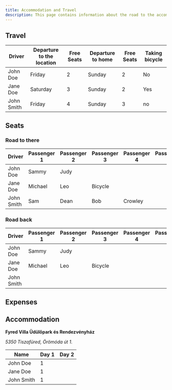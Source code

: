 ```yaml
---
title: Accommodation and Travel
description: This page contains information about the road to the accommodation and its expenses.
---
```


## Travel
<table>
    <thead>
        <tr>
            <th>Driver</th>
            <th>Departure to the location</th>
            <th>Free Seats</th>
            <th>Departure to home</th>
            <th>Free Seats</th>
            <th>Taking bicycle</th>
        </tr>
    </thead>
    <tbody>
        <tr>
            <td>John Doe</td>
            <td>Friday</td>
            <td>2</td>
            <td>Sunday</td>
            <td>2</td>
            <td>No</td>
        </tr>
        <tr>
            <td>Jane Doe</td>
            <td>Saturday</td>
            <td>3</td>
            <td>Sunday</td>
            <td>2</td>
            <td>Yes</td>
        </tr>
        <tr>
            <td>John Smith</td>
            <td>Friday</td>
            <td>4</td>
            <td>Sunday</td>
            <td>3</td>
            <td>no</td>
        </tr>
    </tbody>
</table>

## Seats

### Road to there
<table>
    <thead>
        <tr>
            <th>Driver</th>
            <th>Passenger 1</th>
            <th>Passenger 2</th>
            <th>Passenger 3</th>
            <th>Passenger 4</th>
            <th>Passenger 5</th>
        </tr>
    </thead>
    <tbody>
        <tr>
            <td>John Doe</td>
            <td>Sammy</td>
            <td>Judy</td>
            <td></td>
            <td></td>
            <td></td>
        </tr>
        <tr>
            <td>Jane Doe</td>
            <td>Michael</td>
            <td>Leo</td>
            <td>Bicycle</td>
            <td></td>
            <td></td>
        </tr>
        <tr>
            <td>John Smith</td>
            <td>Sam</td>
            <td>Dean</td>
            <td>Bob</td>
            <td>Crowley</td>
            <td></td>
        </tr>
    </tbody>
</table>

### Road back
<table>
    <thead>
        <tr>
            <th>Driver</th>
            <th>Passenger 1</th>
            <th>Passenger 2</th>
            <th>Passenger 3</th>
            <th>Passenger 4</th>
            <th>Passenger 5</th>
        </tr>
    </thead>
    <tbody>
        <tr>
            <td>John Doe</td>
            <td>Sammy</td>
            <td>Judy</td>
            <td></td>
            <td></td>
            <td></td>
        </tr>
        <tr>
            <td>Jane Doe</td>
            <td>Michael</td>
            <td>Leo</td>
            <td>Bicycle</td>
            <td></td>
            <td></td>
        </tr>
        <tr>
            <td>John Smith</td>
            <td></td>
            <td></td>
            <td></td>
            <td></td>
            <td></td>
        </tr>
    </tbody>
</table>

## Expenses

## Accommodation

**Fyred Villa Üdülőpark és Rendezvényház**

<address>5350 Tiszafüred, Örömóda út 1.</address>

<table>
    <thead>
        <tr>
            <th>Name</th>
            <th>Day 1</th>
            <th>Day 2</th>
        </tr>
    </thead>
    <tbody>
        <tr>
            <td>John Doe</td>
            <td>1</td>
            <td></td>
        </tr>
        <tr>
            <td>Jane Doe</td>
            <td>1</td>
            <td></td>
            </tr>
        <tr>
            <td>John Smith</td>
            <td>1</td>
            <td></td>
        </tr>
    </tbody>
</table>